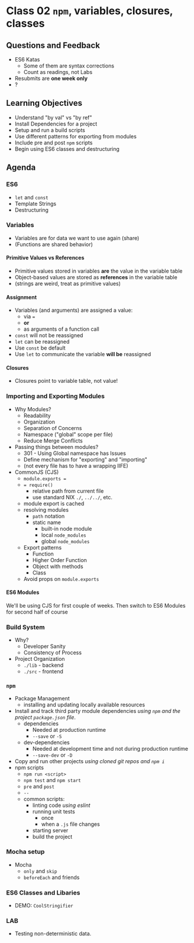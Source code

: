 # Class 02 `npm`, variables, closures, classes

## Questions and Feedback
* ES6 Katas
    * Some of them are syntax corrections
    * Count as readings, not Labs
* Resubmits are **one week only**
* ?

## Learning Objectives

* Understand "by val" vs "by ref"
* Install Dependencies for a project
* Setup and run a build scripts 
* Use different patterns for exporting from modules
* Include pre and post `npm` scripts
* Begin using ES6 classes and destructuring

## Agenda

### ES6 

* `let` and `const`
* Template Strings
* Destructuring

### Variables

* Variables are for data we want to use again (share)
* (Functions are shared behavior)

#### Primitive Values vs References

* Primitive values stored in variables **are** the value in the variable table
* Object-based values are stored as **references** in the variable table
* (strings are weird, treat as primitive values)

#### Assignment

* Variables (and arguments) are assigned a value:
    * via `=`
    * **or**
    * as arguments of a function call
* `const` will not be reassigned
* `let` can be reassigned
* Use `const` be default
* Use `let` to communicate the variable **will be** reassigned

#### Closures

* Closures point to variable table, not value!

### Importing and Exporting Modules

* Why Modules?
    * Readability
    * Organization
    * Separation of Concerns
    * Namespace ("global" scope per file)
    * Reduce Merge Conflicts
* Passing things between modules?
    * 301 - Using Global namespace has Issues
    * Define mechanism for "exporting" and "importing"
    * (not every file has to have a wrapping IIFE)
* CommonJS (CJS)
    * `module.exports =`
    * `= require()`
        * relative path from current file
        * use standard NIX `./`, `../../`, etc.
    * module export is cached
    * resolving modules
        * `path` notation
        * static name
            * built-in node module
            * local `node_modules`
            * global `node_modules`
    * Export patterns
        * Function
        * Higher Order Function
        * Object with methods
        * Class
    * Avoid props on `module.exports`

#### ES6 Modules

We'll be using CJS for first couple of weeks. Then switch to ES6 Modules for second half of course

### Build System

* Why?
    * Developer Sanity
    * Consistency of Process
* Project Organization
    * `./lib` - backend
    * `./src` - frontend

### `npm`
* Package Management
    * installing and updating locally available resources
* Install and track third party module dependencies 
_using `npm` and the project `package.json` file_.
    * dependencies
        * Needed at production runtime
        * `--save` or `-S`
    * dev-dependencies
        * Needed at development time and not during production runtime
        * `--save-dev` or `-D`
* Copy and run other projects _using cloned git repos and `npm i`_
* npm scripts
    * `npm run <script>`
    * `npm test` and `npm start`
    * `pre` and `post`
    * `--`
    * common scripts:
        * linting code _using eslint_ 
        * running unit tests
            * once
            * when a `.js` file changes
        * starting server
        * build the project

### Mocha setup

* Mocha
    * `only` and `skip`
    * `beforeEach` and friends

### ES6 Classes and Libaries

* DEMO: `CoolStringifier`

### LAB

* Testing non-deterministic data.